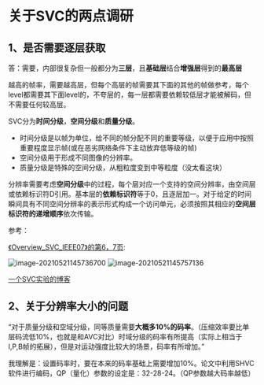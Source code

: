 # 关于SVC的两点调研

## 1、是否需要逐层获取

答：需要，内部很复杂但一般都分为**三层**，且**基础层**结合**增强层**得到的**最高层**

越高的帧率，需要越高层，但每个高层的帧需要其下面的其他的帧做参考，每个level都需要其下面level的，不夸层的，每一层都需要依赖较低层才能被解码，但不需要任何较高层。

SVC分为**时间分级**，**空间分级**和**质量分级**。

- 时间分级是以帧为单位，给不同的帧分配不同的重要等级，以便于应用中按照重要程度显示帧(或在恶劣网络条件下主动放弃低等级的帧)
- 空间分级用于形成不同图像的分辨率。
- 质量分级是特殊的空间分级，从粗粒度变到中等粒度（没太看这块）

分辨率需要考虑**空间分级**中的过程，每个层对应一个支持的空间分辨率，由空间层或依赖标识符D引用。基本层的**依赖标识符**等于0，且逐层加一。对于给定的时间瞬间具有不同空间分辨率的表示形式构成一个访问单元，必须按照其相应的**空间层标识符的递增顺序**依次传输。

参考：

[《Overview_SVC_IEEE07》的第6，7页](http://ip.hhi.de/imagecom_G1/assets/pdfs/Overview_SVC_IEEE07.pdf):

<img src="https://littlefisher.oss-cn-beijing.aliyuncs.com/images/image-20210521145736700.png" alt="image-20210521145736700"  />

<img src="https://littlefisher.oss-cn-beijing.aliyuncs.com/images/image-20210521145757136.png" alt="image-20210521145757136"  />

[一个SVC实验的博客](https://blog.csdn.net/feixiang_john/article/details/7785859?ops_request_misc=%257B%2522request%255Fid%2522%253A%2522162157776616780261940779%2522%252C%2522scm%2522%253A%252220140713.130102334.pc%255Fall.%2522%257D&request_id=162157776616780261940779&biz_id=0&utm_medium=distribute.pc_search_result.none-task-blog-2~all~first_rank_v2~rank_v29-23-7785859.first_rank_v2_pc_rank_v29&utm_term=Scalable+Video+Coding&spm=1018.2226.3001.4187)

## 2、关于分辨率大小的问题

“对于质量分级和空域分级，同等质量需要**大概多10%的码率**。（压缩效率要比单层码流低10%，也就是和AVC对比）时域分级的码率有所提高（实际上相当于I,P,B帧的拓展），但是对运动强度比较大的场景，码率有所增加。”

我理解是：设置码率时，要在本来的码率基础上需要增加10%。论文中利用SHVC软件进行编码，QP（量化）参数的设定是：32-28-24。（QP参数越大码率越低）
